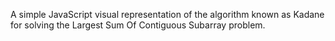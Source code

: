 A simple JavaScript visual representation of the algorithm known as Kadane for solving the Largest Sum Of Contiguous Subarray problem.
